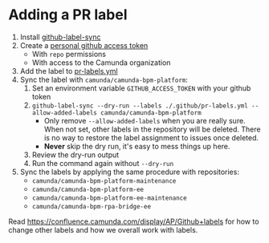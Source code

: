 # Adding a PR label

1. Install [github-label-sync](https://github.com/Financial-Times/github-label-sync)
1. Create a [personal github access token](https://github.com/settings/tokens)
    * With `repo` permissions
    * With access to the Camunda organization
1. Add the label to [pr-labels.yml]()
1. Sync the label with `camunda/camunda-bpm-platform`:
    1. Set an environment variable `GITHUB_ACCESS_TOKEN` with your github token
    1. `github-label-sync --dry-run --labels ./.github/pr-labels.yml --allow-added-labels camunda/camunda-bpm-platform`
        * Only remove `--allow-added-labels` when you are really sure. When not set, other labels in the repository will be deleted. There is no way to restore the label assignment to issues once deleted.
        * **Never** skip the dry run, it's easy to mess things up here.
    1. Review the dry-run output
    1. Run the command again without `--dry-run`
1. Sync the labels by applying the same procedure with repositories:
    * `camunda/camunda-bpm-platform-maintenance`
    * `camunda/camunda-bpm-platform-ee`
    * `camunda/camunda-bpm-platform-ee-maintenance`
    * `camunda/camunda-bpm-rpa-bridge-ee`
  
Read https://confluence.camunda.com/display/AP/Github+labels for how to change other labels and how we overall work with labels.